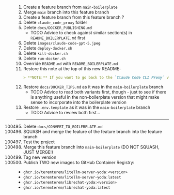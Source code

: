 1. Create a feature branch from `main-boilerplate`
2. Merge `main` branch into this feature branch
3. Create a feature branch from this feature branch ?
4. Delete `claude_code_proxy` folder
5. Delete `docs/DOCKER_PUBLISHING.md`
   - TODO Advice to check against similar section(s) in `README_BOILERPLATE.md` first
6. Delete `images/claude-code-gpt-5.jpeg`
7. Delete `deploy-docker.sh`
8. Delete `kill-docker.sh`
9. Delete `run-docker.sh`
10. Override `README.md` with `README_BOILERPLATE.md`
11. Restore this note at the top of this new README:
    ```markdown
    > **NOTE:** If you want to go back to the `Claude Code CLI Proxy` version of this repository, click [here](https://github.com/teremterem/claude-code-gpt-5).
    ```
12. Restore `docs/DOCKER_TIPS.md` as it was in the `main-boilerplate` branch
    - TODO Advice to read both variants first, though - just to see if there is anything useful in the non-boilerplate version that might make sense to incorporate into the boilerplate version
13. Restore `.env.template` as it was in the `main-boilerplate` branch
    - TODO Advice to review both first...

---

100495. Delete `docs/CONVERT_TO_BOILERPLATE.md`
100496. SQUASH and merge the feature of the feature branch into the feature branch
100497. Test the project
100498. Merge this feature branch into `main-boilerplate` (DO NOT SQUASH, JUST MERGE!)
100499. Tag new version
100500. Publish TWO new images to GitHub Container Registry:
   - `ghcr.io/teremterem/litellm-server-yoda:<version>`
   - `ghcr.io/teremterem/litellm-server-yoda:latest`
   - `ghcr.io/teremterem/librechat-yoda:<version>`
   - `ghcr.io/teremterem/librechat-yoda:latest`
